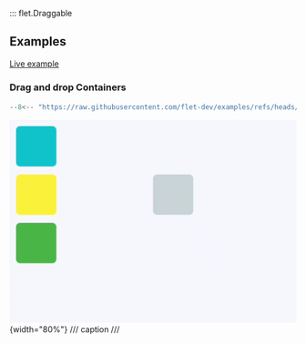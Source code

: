 ::: flet.Draggable

## Examples

[Live example](https://flet-controls-gallery.fly.dev/utility/draggable)

### Drag and drop Containers

```python
--8<-- "https://raw.githubusercontent.com/flet-dev/examples/refs/heads/v1-docs/python/controls/drag-target-and-draggable/drag-and-drop-containers.py"
```

![drag-and-drop-containers](https://raw.githubusercontent.com/flet-dev/examples/v1-docs/python/controls/drag-target-and-draggable/media/drag-and-drop-containers.gif){width="80%"}
/// caption
///
